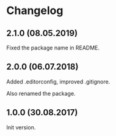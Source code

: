 # Changelog

## 2.1.0 (08.05.2019)

Fixed the package name in README.


## 2.0.0 (06.07.2018)

Added .editorconfig, improved .gitignore.

Also renamed the package. 


## 1.0.0 (30.08.2017)

Init version.
